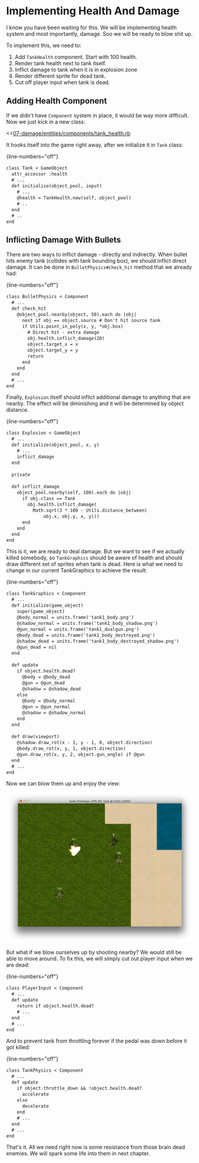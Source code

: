 # Implementing Health And Damage

I know you have been waiting for this. We will be implementing health system and most importantly,
damage. Soo we will be ready to blow shit up.

To implement this, we need to:

1. Add `TankHealth` component. Start with 100 health.
2. Render tank health next to tank itself.
3. Inflict damage to tank when it is in explosion zone
4. Render different sprite for dead tank.
5. Cut off player input when tank is dead.

## Adding Health Component

If we didn't have `Component` system in place, it would be way more difficult. Now we just kick in
a new class:

<<[07-damage/entities/components/tank_health.rb](code/07-damage/entities/components/tank_health.rb)

It hooks itself into the game right away, after we initialize it in `Tank` class:

{line-numbers="off"}
~~~~~~~~
class Tank < GameObject
  attr_accessor :health
  # ...
  def initialize(object_pool, input)
    # ...
    @health = TankHealth.new(self, object_pool)
    # ..
  end
  # ..
end
~~~~~~~~

## Inflicting Damage With Bullets

There are two ways to inflict damage - directly and indirectly. When bullet hits enemy tank
(collides with tank bounding box), we should inflict direct damage. It can be done in
`BulletPhysics#check_hit` method that we already had:

{line-numbers="off"}
~~~~~~~~
class BulletPhysics < Component
  # ...
  def check_hit
    @object_pool.nearby(object, 50).each do |obj|
      next if obj == object.source # Don't hit source tank
      if Utils.point_in_poly(x, y, *obj.box)
        # Direct hit - extra damage
        obj.health.inflict_damage(20)
        object.target_x = x
        object.target_y = y
        return
      end
    end
  end
  # ...
end
~~~~~~~~

Finally, `Explosion` itself should inflict additional damage to anything that are nearby. The
effect will be diminishing and it will be determined by object distance.

{line-numbers="off"}
~~~~~~~~
class Explosion < GameObject
  # ...
  def initialize(object_pool, x, y)
    # ...
    inflict_damage
  end

  private

  def inflict_damage
    object_pool.nearby(self, 100).each do |obj|
      if obj.class == Tank
        obj.health.inflict_damage(
          Math.sqrt(3 * 100 - Utils.distance_between(
              obj.x, obj.y, x, y)))
      end
    end
  end
end
~~~~~~~~

This is it, we are ready to deal damage. But we want to see if we actually killed somebody, so
`TankGraphics` should be aware of health and should draw different set of sprites when tank is
dead. Here is what we need to change in our current TankGraphics to achieve the result:


{line-numbers="off"}
~~~~~~~~
class TankGraphics < Component
  # ...
  def initialize(game_object)
    super(game_object)
    @body_normal = units.frame('tank1_body.png')
    @shadow_normal = units.frame('tank1_body_shadow.png')
    @gun_normal = units.frame('tank1_dualgun.png')
    @body_dead = units.frame('tank1_body_destroyed.png')
    @shadow_dead = units.frame('tank1_body_destroyed_shadow.png')
    @gun_dead = nil
  end

  def update
    if object.health.dead?
      @body = @body_dead
      @gun = @gun_dead
      @shadow = @shadow_dead
    else
      @body = @body_normal
      @gun = @gun_normal
      @shadow = @shadow_normal
    end
  end

  def draw(viewport)
    @shadow.draw_rot(x - 1, y - 1, 0, object.direction)
    @body.draw_rot(x, y, 1, object.direction)
    @gun.draw_rot(x, y, 2, object.gun_angle) if @gun
  end
  # ...
end
~~~~~~~~

Now we can blow them up and enjoy the view:

![Target practice](images/33-blowing-up-enemies.png)

But what if we blow ourselves up by shooting nearby? We would still be able to move around. To fix
this, we will simply cut out player input when we are dead:

{line-numbers="off"}
~~~~~~~~
class PlayerInput < Component
  # ...
  def update
    return if object.health.dead?
    # ...
  end
  # ...
end
~~~~~~~~

And to prevent tank from throttling forever if the pedal was down before it got killed:

{line-numbers="off"}
~~~~~~~~
class TankPhysics < Component
  # ...
  def update
    if object.throttle_down && !object.health.dead?
      accelerate
    else
      decelerate
    end
    # ...
  end
  # ...
end
~~~~~~~~

That's it. All we need right now is some resistance from those brain dead enemies. We will spark
some life into them in next chapter.
